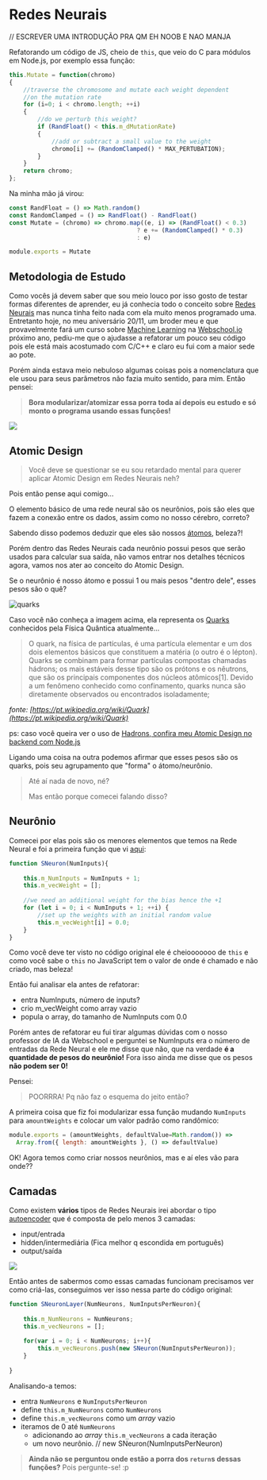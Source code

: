 # Redes Neurais


// ESCREVER UMA INTRODUÇÃO PRA QM EH NOOB E NAO MANJA


Refatorando um código de JS, cheio de `this`, que veio do C para módulos em Node.js, por exemplo essa função:

```js
this.Mutate = function(chromo)
{
    //traverse the chromosome and mutate each weight dependent
    //on the mutation rate
    for (i=0; i < chromo.length; ++i)
    {
        //do we perturb this weight?
        if (RandFloat() < this.m_dMutationRate)
        {
            //add or subtract a small value to the weight
            chromo[i] += (RandomClamped() * MAX_PERTUBATION);
        }
    }
    return chromo;
};
```

Na minha mão já virou:

```js
const RandFloat = () => Math.random() 
const RandomClamped = () => RandFloat() - RandFloat()
const Mutate = (chromo) => chromo.map((e, i) => (RandFloat() < 0.3)
                                    ? e += (RandomClamped() * 0.3)
                                    : e)

module.exports = Mutate
```

## Metodologia de Estudo

Como vocês já devem saber que sou meio louco por isso gosto de testar formas diferentes de aprender, eu já conhecia todo o conceito sobre [Redes Neurais]() mas nunca tinha feito nada com ela muito menos programado uma. Entretanto hoje, no meu aniversário 20/11, um broder meu e que provavelmente fará um curso sobre [Machine Learning]() na [Webschool.io]() próximo ano, pediu-me que o ajudasse a refatorar um pouco seu código pois ele está mais acostumado com C/C++ e claro eu fui com a maior sede ao pote.

Porém ainda estava meio nebuloso algumas coisas pois a nomenclatura que ele usou para seus parâmetros não fazia muito sentido, para mim. Então pensei:

> **Bora modularizar/atomizar essa porra toda aí depois eu estudo e só monto o programa usando essas funções!**

![](http://i.giphy.com/JwwYTeuOHhEB2.gif) 

## Atomic Design

> Você deve se questionar se eu sou retardado mental para querer aplicar Atomic Design em Redes Neurais neh?





Pois então pense aqui comigo...

O elemento básico de uma rede neural são os neurônios, pois são eles que fazem a conexão entre os dados, assim como no nosso cérebro, correto?

Sabendo disso podemos deduzir que eles são nossos [átomos](https://pt.wikipedia.org/wiki/%C3%81tomo), beleza?!

Porém dentro das Redes Neurais cada neurônio possui pesos que serão usados para calcular sua saída, não vamos entrar nos detalhes técnicos agora, vamos nos ater ao conceito do Atomic Design.

Se o neurônio é nosso átomo e possui 1 ou mais pesos "dentro dele", esses pesos são o quê?


![quarks](https://raw.githubusercontent.com/suissa/estudos-sobre-inteligencia-artificial/master/assets/images/quarks.jpg)


Caso você não conheça a imagem acima, ela representa os [Quarks](https://pt.wikipedia.org/wiki/Quark) conhecidos pela Física Quântica atualmente...

> O quark, na física de partículas, é uma partícula elementar e um dos dois elementos básicos que constituem a matéria (o outro é o lépton). Quarks se combinam para formar partículas compostas chamadas hádrons; os mais estáveis desse tipo são os prótons e os nêutrons, que são os principais componentes dos núcleos atômicos[1]. Devido a um fenômeno conhecido como confinamento, quarks nunca são diretamente observados ou encontrados isoladamente; 

*fonte: [https://pt.wikipedia.org/wiki/Quark](https://pt.wikipedia.org/wiki/Quark)*

ps: caso você queira ver o uso de [Hadrons, confira meu Atomic Design no backend com Node.js](https://github.com/Webschool-io/Node-Atomic-Design-Modelo-Padrao#hádrons)

Ligando uma coisa na outra podemos afirmar que esses pesos são os quarks, pois seu agrupamento que "forma" o átomo/neurônio.

> Até aí nada de novo, né? 
> 
> Mas então porque comecei falando disso?

## Neurônio

Comecei por elas pois são os menores elementos que temos na Rede Neural e foi a primeira função que vi [aqui](https://github.com/suissa/estudos-sobre-inteligencia-artificial/blob/master/NN/CNeuralNet.js):

```js
function SNeuron(NumInputs){
    
    this.m_NumInputs = NumInputs + 1;
    this.m_vecWeight = [];
    
    //we need an additional weight for the bias hence the +1
    for (let i = 0; i < NumInputs + 1; ++i) {
        //set up the weights with an initial random value
        this.m_vecWeight[i] = 0.0;
    }
}
```

Como você deve ter visto no código original ele é cheiooooooo de `this` e como você sabe o `this` no JavaScript tem o valor de onde é chamado e não criado, mas beleza!

Então fui analisar ela antes de refatorar:

- entra NumInputs, número de inputs? 
- crio m_vecWeight como array vazio
- popula o array, do tamanho de NumInputs com 0.0

Porém antes de refatorar eu fui tirar algumas dúvidas com o nosso professor de IA da Webschool e perguntei se NumInputs era o número de entradas da Rede Neural e ele me disse que não, que na verdade **é a quantidade de pesos do neurônio!** Fora isso ainda me disse que os pesos **não podem ser 0!**

Pensei:

> POORRRA! Pq não faz o esquema do jeito então?

A primeira coisa que fiz foi modularizar essa função mudando `NumInputs` para `amountWeights` e colocar um valor padrão como randômico:

```js
module.exports = (amountWeights, defaultValue=Math.random()) => 
  Array.from({ length: amountWeights }, () => defaultValue)
```

OK! Agora temos como criar nossos neurônios, mas e aí eles vão para onde??

## Camadas

Como existem **vários** tipos de Redes Neurais irei abordar o tipo [autoencoder](https://en.wikipedia.org/wiki/Autoencoder) que é composta de pelo menos 3 camadas:

- input/entrada
- hidden/intermediária (Fica melhor q escondida em português)
- output/saída

![](https://upload.wikimedia.org/wikipedia/commons/2/28/Autoencoder_structure.png)


Então antes de sabermos como essas camadas funcionam precisamos ver como criá-las, conseguimos ver isso nessa parte do código original:

```js
function SNeuronLayer(NumNeurons, NumInputsPerNeuron){
    
    this.m_NumNeurons = NumNeurons;
    this.m_vecNeurons = [];
    
    for(var i = 0; i < NumNeurons; i++){
        this.m_vecNeurons.push(new SNeuron(NumInputsPerNeuron));
    }
    
}
```

Analisando-a temos:

- entra `NumNeurons` e `NumInputsPerNeuron`
- define `this.m_NumNeurons` como `NumNeurons`
- define `this.m_vecNeurons` como um *array* vazio
- iteramos de 0 até `NumNeurons`
    + adicionando ao *array* `this.m_vecNeurons` a cada iteração
    + um novo neurônio. // new SNeuron(NumInputsPerNeuron)


> **Ainda não se perguntou onde estão a porra dos `return`s dessas funções?** Pois pergunte-se! :p

